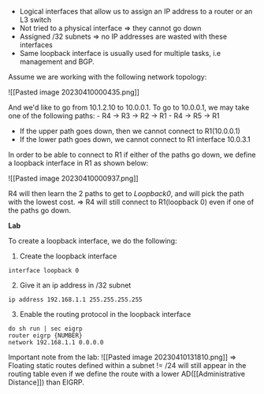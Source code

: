 - Logical interfaces that allow us to assign an IP address to a router or an L3 switch
- Not tried to a physical interface => they cannot go down
- Assigned /32 subnets => no IP addresses are wasted with these interfaces
- Same loopback interface is usually used for multiple tasks, i.e management and BGP.

Assume we are working with the following network topology:

![[Pasted image 20230410000435.png]]

And we'd like to go from 10.1.2.10 to 10.0.0.1. To go to 10.0.0.1, we may take one of the following paths:
	- R4 -> R3 -> R2 -> R1
	- R4 -> R5 -> R1

- If the upper path goes down, then we cannot connect to R1(10.0.0.1)
- If the lower path goes down, we cannot connect to R1 interface 10.0.3.1

In order to be able to connect to R1 if either of the paths go down, we define a loopback interface in R1 as shown below:

![[Pasted image 20230410000937.png]]

R4 will then learn the 2 paths to get to *Loopback0*, and will pick the path with the lowest cost. =>  R4 will still connect to R1(loopback 0) even if one of the paths go down. 

**Lab**

To create a loopback interface, we do the following:
1. Create the loopback interface
```
interface loopback 0
```

2. Give it an ip address in /32 subnet
```
ip address 192.168.1.1 255.255.255.255
```

3.  Enable the routing protocol in the loopback interface
```
do sh run | sec eigrp
router eigrp {NUMBER}
network 192.168.1.1 0.0.0.0
```

Important note from the lab:
![[Pasted image 20230410131810.png]]
=> Floating static routes defined within a subnet != /24 will still appear in the routing table even if we define the route with a lower AD([[Administrative Distance]]) than EIGRP.